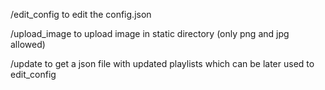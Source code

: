 /edit_config
to edit the config.json

/upload_image
to upload image in static directory (only png and jpg allowed)

/update
to get a json file with updated playlists which can be later used to edit_config
